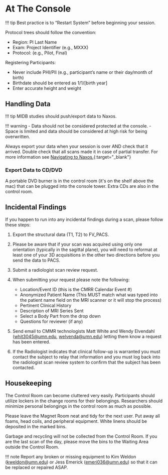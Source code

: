# At The Console

!!! tip
    Best practice is to “Restart System” before beginning your session. 

Protocol trees should follow the convention:

- Region: PI Last Name
- Exam: Project Identifier (e.g., MXXX)
- Protocol: (e.g., Pilot, Final)

Registering Participants:

- Never include PHI/PII (e.g., participant’s name or their day/month of birth)
- Birthdate should be entered as 1/1/[birth year]
- Enter accurate height and weight

## Handling Data
!!! tip
    MIDB studies should push/export data to Naxos. 

!!! warning
    - Data should not be considered protected at the console. 
    - Space is limited and data should be considered at high risk for being overwritten.  


Always export your data when your session is over AND check that it arrived. Double check that all scans made it in case of partial transfer. For more information see [Navigating to Naxos.](../cmrr/naxos.md){:target="_blank"}

### Export Data to CD/DVD
A portable DVD burner is in the control room (it's on the shelf above the mac) that can be plugged into the console tower. Extra CDs are also in the control room.

## Incidental Findings
If you happen to run into any incidental findings during a scan, please follow these steps:

1. Export the structural data (T1, T2) to FV_PACS.
2. Please be aware that if your scan was acquired using only one orientation (typically in the sagittal plane), you will need to reformat at least one of your 3D acquisitions in the other two directions before you send the data to PACS.
3. Submit a radiologist scan review request.
4. When submitting your request please note the following:
    - Location/Event ID (this is the CMRR Calendar Event #)
    - Anonymized Patient Name (This MUST match what was typed into the patient name field on the MRI scanner or it will stop the process)
    - Pertinent Clinical History
    - Description of MRI Series Sent
    - Select a Body Part from the drop down
    - Questions for reviewer (if any)

5. Send email to CMMR technologists Matt White and Wendy Elvendahl (whit3045@umn.edu, welvenda@umn.edu) letting them know a request has been entered.
6. If the Radiologist indicates that clinical follow-up is warranted you must contact the subject to relay that information and you must log back into the radiologist scan review system to confirm that the subject has been contacted.


## Housekeeping

The Control Room can become cluttered very easily. Participants should utilize lockers in the change rooms for their belongings. Researchers should minimize personal belongings in the control room as much as possible. 

Please leave the Magnet Room neat and tidy for the next user. Put away all foams, head coils, and peripheral equipment. White linens should be deposited in the marked bins. 

Garbage and recycling will not be collected from the Control Room. If you are the last scan of the day, please move the bins to the Waiting Area outside the Control Room.

!!! note
    Report any broken or missing equipment to Kim Weldon (kweldon@umn.edu) or Jess Emerick (emeri036@umn.edu) so that it can be replaced or repaired ASAP.